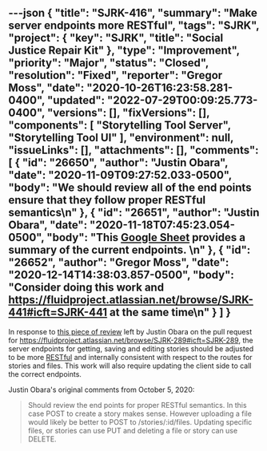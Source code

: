---json
{
  "title": "SJRK-416",
  "summary": "Make server endpoints more RESTful",
  "tags": "SJRK",
  "project": {
    "key": "SJRK",
    "title": "Social Justice Repair Kit"
  },
  "type": "Improvement",
  "priority": "Major",
  "status": "Closed",
  "resolution": "Fixed",
  "reporter": "Gregor Moss",
  "date": "2020-10-26T16:23:58.281-0400",
  "updated": "2022-07-29T00:09:25.773-0400",
  "versions": [],
  "fixVersions": [],
  "components": [
    "Storytelling Tool Server",
    "Storytelling Tool UI"
  ],
  "environment": null,
  "issueLinks": [],
  "attachments": [],
  "comments": [
    {
      "id": "26650",
      "author": "Justin Obara",
      "date": "2020-11-09T09:27:52.033-0500",
      "body": "We should review all of the end points ensure that they follow proper RESTful semantics\n"
    },
    {
      "id": "26651",
      "author": "Justin Obara",
      "date": "2020-11-18T07:45:23.054-0500",
      "body": "This [Google Sheet](https://docs.google.com/spreadsheets/d/1nmvJcDLj4YXgprqDN117MiyJrhSEb4Qh3vTxeSoxLIQ/edit?usp=sharing) provides a summary of the current endpoints. \n"
    },
    {
      "id": "26652",
      "author": "Gregor Moss",
      "date": "2020-12-14T14:38:03.857-0500",
      "body": "Consider doing this work and <https://fluidproject.atlassian.net/browse/SJRK-441#icft=SJRK-441> at the same time\n"
    }
  ]
}
---
In response to [this piece of review](https://github.com/fluid-project/sjrk-story-telling/pull/77#pullrequestreview-502402490) left by Justin Obara on the pull request for <https://fluidproject.atlassian.net/browse/SJRK-289#icft=SJRK-289>, the server endpoints for getting, saving and editing stories should be adjusted to be more [RESTful](https://en.wikipedia.org/wiki/Representational_state_transfer) and internally consistent with respect to the routes for stories and files. This work will also require updating the client side to call the correct endpoints.

Justin Obara's original comments from October 5, 2020:

> Should review the end points for proper RESTful semantics. In this case POST to create a story makes sense. However uploading a file would likely be better to POST to /stories/:id/files. Updating specific files, or stories can use PUT and deleting a file or story can use DELETE.

        